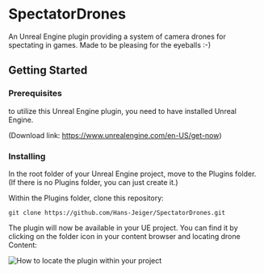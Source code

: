 # SpectatorDrones

An Unreal Engine plugin providing a system of camera drones for spectating in games. Made to be pleasing for the eyeballs :-)

## Getting Started

### Prerequisites

to utilize this Unreal Engine plugin, you need to have installed Unreal Engine.

(Download link: https://www.unrealengine.com/en-US/get-now)

### Installing

In the root folder of your Unreal Engine project, move to the Plugins folder. 
(If there is no Plugins folder, you can just create it.)

Within the Plugins folder, clone this repository:

```
git clone https://github.com/Hans-Jeiger/SpectatorDrones.git
```

The plugin will now be available in your UE project. You can find it by clicking on the folder icon in your content browser and locating drone Content:

![How to locate the plugin within your project](https://raw.githubusercontent.com/Hans-Jeiger/SpectatorDrones/master/Resources/readme%20guide%20image.png?token=ALCTNAFKSFLL5EJGS4NHZLK6WZVC4)


